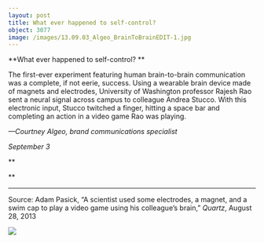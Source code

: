 ```yaml
---
layout: post
title: What ever happened to self-control?
object: 3077
image: /images/13.09.03_Algeo_BrainToBrainEDIT-1.jpg
---
```

**What ever happened to self-control?
**

The first-ever experiment featuring human brain-to-brain communication was a complete, if not eerie, success. Using a wearable brain device made of magnets and electrodes, University of Washington professor Rajesh Rao sent a neural signal across campus to colleague Andrea Stucco. With this electronic input, Stucco twitched a finger, hitting a space bar and completing an action in a video game Rao was playing.

*—Courtney Algeo, brand communications specialist*

*September 3*

**

**

****

Source: Adam Pasick, “A scientist used some electrodes, a magnet, and a swim cap to play a video game using his colleague’s brain,” *Quartz*, August 28, 2013

![]({{siteurl.base}}/images/13.09.03_Algeo_BrainToBrainEDIT-1.jpg)
